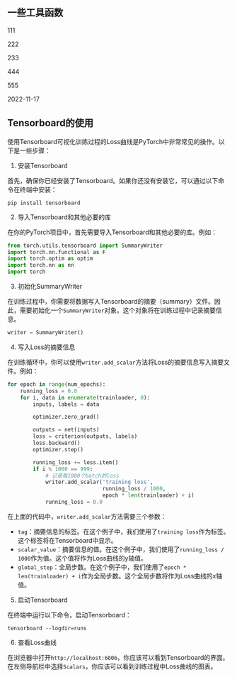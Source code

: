 ## 一些工具函数

111

222

233

444

555

2022-11-17

## Tensorboard的使用
使用Tensorboard可视化训练过程的Loss曲线是PyTorch中非常常见的操作。以下是一些步骤：

1. 安装Tensorboard

首先，确保你已经安装了Tensorboard。如果你还没有安装它，可以通过以下命令在终端中安装：

```
pip install tensorboard
```

2. 导入Tensorboard和其他必要的库

在你的PyTorch项目中，首先需要导入Tensorboard和其他必要的库。例如：

```python
from torch.utils.tensorboard import SummaryWriter
import torch.nn.functional as F
import torch.optim as optim
import torch.nn as nn
import torch
```

3. 初始化SummaryWriter

在训练过程中，你需要将数据写入Tensorboard的摘要（summary）文件。因此，需要初始化一个`SummaryWriter`对象。这个对象将在训练过程中记录摘要信息。

```python
writer = SummaryWriter()
```

4. 写入Loss的摘要信息

在训练循环中，你可以使用`writer.add_scalar`方法将Loss的摘要信息写入摘要文件。例如：

```python
for epoch in range(num_epochs):
    running_loss = 0.0
    for i, data in enumerate(trainloader, 0):
        inputs, labels = data

        optimizer.zero_grad()

        outputs = net(inputs)
        loss = criterion(outputs, labels)
        loss.backward()
        optimizer.step()

        running_loss += loss.item()
        if i % 1000 == 999:
            # 记录每1000个batch的loss
            writer.add_scalar('training loss',
                              running_loss / 1000,
                              epoch * len(trainloader) + i)
            running_loss = 0.0
```

在上面的代码中，`writer.add_scalar`方法需要三个参数：

- `tag`：摘要信息的标签。在这个例子中，我们使用了`training loss`作为标签。这个标签将在Tensorboard中显示。
- `scalar_value`：摘要信息的值。在这个例子中，我们使用了`running_loss / 1000`作为值。这个值将作为Loss曲线的y轴值。
- `global_step`：全局步数。在这个例子中，我们使用了`epoch * len(trainloader) + i`作为全局步数。这个全局步数将作为Loss曲线的x轴值。

5. 启动Tensorboard

在终端中运行以下命令，启动Tensorboard：

```
tensorboard --logdir=runs
```

6. 查看Loss曲线

在浏览器中打开`http://localhost:6006`，你应该可以看到Tensorboard的界面。在左侧导航栏中选择`Scalars`，你应该可以看到训练过程中Loss曲线的图表。
